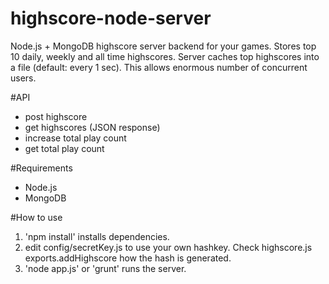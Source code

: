 highscore-node-server
=====================

Node.js + MongoDB highscore server backend for your games. Stores top 10 daily, weekly and all time highscores. Server caches top highscores into a file (default: every 1 sec). This allows enormous number of concurrent users.

#API
* post highscore
* get highscores (JSON response)
* increase total play count
* get total play count

#Requirements
* Node.js
* MongoDB

#How to use
1. 'npm install' installs dependencies.
2. edit config/secretKey.js to use your own hashkey. Check highscore.js exports.addHighscore how the hash is generated.
3. 'node app.js' or 'grunt' runs the server.

